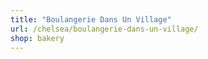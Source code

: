 ```yaml
---
title: "Boulangerie Dans Un Village"
url: /chelsea/boulangerie-dans-un-village/
shop: bakery
---
```

